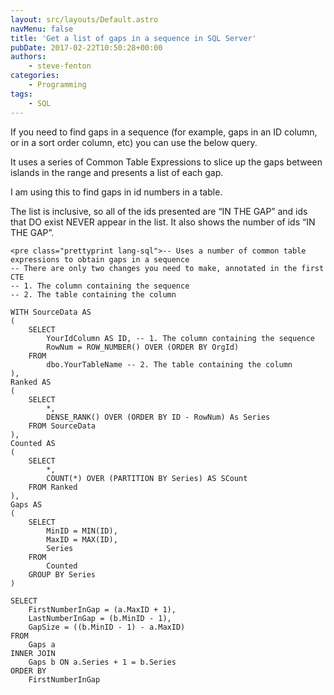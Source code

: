 ```yaml
---
layout: src/layouts/Default.astro
navMenu: false
title: 'Get a list of gaps in a sequence in SQL Server'
pubDate: 2017-02-22T10:50:28+00:00
authors:
    - steve-fenton
categories:
    - Programming
tags:
    - SQL
---
```


If you need to find gaps in a sequence (for example, gaps in an ID column, or in a sort order column, etc) you can use the below query.

It uses a series of Common Table Expressions to slice up the gaps between islands in the range and presents a list of each gap.

I am using this to find gaps in id numbers in a table.

The list is inclusive, so all of the ids presented are “IN THE GAP” and ids that DO exist NEVER appear in the list. It also shows the number of ids “IN THE GAP”.

```
<pre class="prettyprint lang-sql">-- Uses a number of common table expressions to obtain gaps in a sequence
-- There are only two changes you need to make, annotated in the first CTE
-- 1. The column containing the sequence
-- 2. The table containing the column

WITH SourceData AS
(
    SELECT
        YourIdColumn AS ID, -- 1. The column containing the sequence
        RowNum = ROW_NUMBER() OVER (ORDER BY OrgId) 
    FROM
        dbo.YourTableName -- 2. The table containing the column
),
Ranked AS
(
    SELECT
        *,
        DENSE_RANK() OVER (ORDER BY ID - RowNum) As Series 
    FROM SourceData
),
Counted AS
(
    SELECT
        *,
        COUNT(*) OVER (PARTITION BY Series) AS SCount
    FROM Ranked
),
Gaps AS
(
    SELECT
        MinID = MIN(ID), 
        MaxID = MAX(ID), 
        Series
    FROM
        Counted
    GROUP BY Series
)

SELECT
    FirstNumberInGap = (a.MaxID + 1),
    LastNumberInGap = (b.MinID - 1),
    GapSize = ((b.MinID - 1) - a.MaxID)
FROM
    Gaps a
INNER JOIN
    Gaps b ON a.Series + 1 = b.Series
ORDER BY
    FirstNumberInGap
```